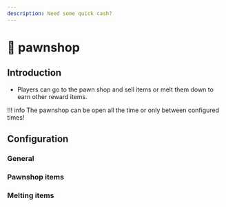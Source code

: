 ```yaml
---
description: Need some quick cash?
---
```


# 🤑 pawnshop

## Introduction

* Players can go to the pawn shop and sell items or melt them down to earn other reward items.

!!! info
    The pawnshop can be open all the time or only between configured times!

## Configuration

### General



### Pawnshop items



### Melting items


